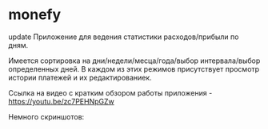 # monefy
update
Приложение для ведения статистики расходов/прибыли по дням.

Имеется сортировка на дни/недели/месца/года/выбор интервала/выбор определенных дней.
В каждом из этих режимов присутствует просмотр истории платежей и их редактированиек.


Ссылка на видео с кратким обзором работы приложения - https://youtu.be/zc7PEHNpGZw

Немного скриншотов:

